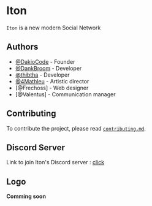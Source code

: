 # Iton

`Iton` is a new modern Social Network
## Authors

- [@DakioCode](https://www.github.com/DakioCode) - Founder
- [@DankBroom](https://www.github.com/DankBroom) - Developer
- [@thibtha](https://www.github.com/thibtha)     - Developer
- [@4Mathleu](https://www.github.com/4Mathleu)   - Artistic director
- [@Frechoss] - Web designer
- [@Valentus] - Communication manager

## Contributing

To contribute the project, please read [`contributing.md`]("https://github.com/DakioCode/Iton/blob/main/contributing.md").

## Discord Server

Link to join Iton's Discord server : [click](https://www.dsc.gg/iton)

## Logo

**Comming soon**